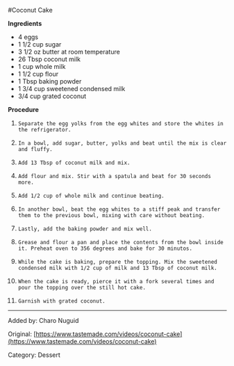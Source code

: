 #Coconut Cake

**Ingredients**

- 4 eggs
- 1 1/2 cup sugar
- 3 1/2 oz butter at room temperature
- 26 Tbsp coconut milk
- 1 cup whole milk
- 1 1/2 cup flour
- 1 Tbsp baking powder
- 1 3/4 cup sweetened condensed milk
- 3/4 cup grated coconut

**Procedure**

1.     Separate the egg yolks from the egg whites and store the whites in the refrigerator.
2.     In a bowl, add sugar, butter, yolks and beat until the mix is clear and fluffy.
3.     Add 13 Tbsp of coconut milk and mix.
4.     Add flour and mix. Stir with a spatula and beat for 30 seconds more.
5.     Add 1/2 cup of whole milk and continue beating.
6.     In another bowl, beat the egg whites to a stiff peak and transfer them to the previous bowl, mixing with care without beating.
7.     Lastly, add the baking powder and mix well.
8.     Grease and flour a pan and place the contents from the bowl inside it. Preheat oven to 356 degrees and bake for 30 minutos.
9.     While the cake is baking, prepare the topping. Mix the sweetened condensed milk with 1/2 cup of milk and 13 Tbsp of coconut milk.
10.     When the cake is ready, pierce it with a fork several times and pour the topping over the still hot cake.
11.     Garnish with grated coconut.

-----

Added by: Charo Nuguid

Original: [https://www.tastemade.com/videos/coconut-cake](https://www.tastemade.com/videos/coconut-cake)

Category: Dessert
